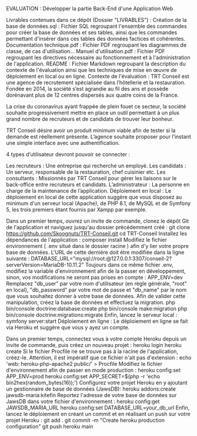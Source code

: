 EVALUATION :
Développer la partie Back-End d'une Application Web


Livrables contenues dans ce dépôt (Dossier "LIVRABLES") :
Création de la base de données.sql : Fichier SQL regroupant l'ensemble des commandes pour créer la base de données et ses tables, ainsi que les commandes permettant d'insérer dans ces tables des données factices et cohérentes.
Documentation technique.pdf : Fichier PDF regroupant les diagrammes de classe, de cas d'utilisation...
Manuel d'utilisation.pdf : Fichier PDF regroupant les directives nécessaire au fonctionnement et à l'administration de l'application.
README : Fichier Markdown regroupant la description du contexte de l'évaluation ainsi que les techniques de mise en œuvre de déploiement en local ou en ligne.
Contexte de l'évaluation :
TRT Conseil est une agence de recrutement spécialisée dans l’hôtellerie et la restauration. Fondée en 2014, la société s’est agrandie au fil des ans et possède dorénavant plus de 12 centres dispersés aux quatre coins de la France.

La crise du coronavirus ayant frappée de plein fouet ce secteur, la société souhaite progressivement mettre en place un outil permettant à un plus grand nombre de recruteurs et de candidats de trouver leur bonheur.

TRT Conseil désire avoir un produit minimum viable afin de tester si la demande est réellement présente. L’agence souhaite proposer pour l’instant une simple interface avec une authentification.

4 types d’utilisateur devront pouvoir se connecter :

Les recruteurs : Une entreprise qui recherche un employé.
Les candidats : Un serveur, responsable de la restauration, chef cuisinier etc.
Les consultants : Missionnés par TRT Conseil pour gérer les liaisons sur le back-office entre recruteurs et candidats.
L’administrateur : La personne en charge de la maintenance de l’application.
Déploiement en local :
Le déploiement en local de cette application suggère que vous disposez au minimum d'un serveur local (Apache), de PHP 8.1, de MySQL et de Symfony 5, les trois premiers étant fournis par Xampp par exemple.

Dans un premier temps, ouvrez un invite de commande, clonez le dépôt Git de l'application et naviguez jusqu'au dossier précédemment créé :
git clone https://github.com/Skoognuts/TRT-Conseil.git
cd TRT-Conseil
Installez les dépendances de l'application :
composer install
Modifiez le fichier environnement ( .env situé dans le dossier racine ) afin d'y lier votre propre base de données. L'URL de cette dernière doit être modifiée dans la ligne suivante :
DATABASE_URL="mysql://root:@127.0.0.1:3307/conseil-2?serverVersion=MariaDB-10.11.2"
Toujours dans ce même fichier .env, modifiez la variable d'environnement afin de la passer en développement, sinon, vos modifications ne seront pas prises en compte :
APP_ENV=dev
Remplacez "db_user" par votre nom d'utilisateur (en règle générale, "root" en local), "db_password" par votre mot de passe et "db_name" par le nom que vous souhaitez donner à votre base de données. Afin de valider cette manipulation, créez la base de données et effectuez la migration.
php bin/console doctrine:database:create
php bin/console make:migration
php bin/console doctrine:migrations:migrate
Enfin, lancez le serveur local :
symfony server:start
Déploiement en ligne :
Le déploiement en ligne se fait via Heroku et suggère que vous y ayez un compte.

Dans un premier temps, connectez vous à votre compte Heroku depuis un invite de commande, puis créez un nouveau projet :
heroku login
heroku create
Si le fichier Procfile ne se trouve pas à la racine de l'application, créez-le. Attention, il est impératif que ce fichier n'ait pas d'extension :
echo 'web: heroku-php-apache2 public/' > Procfile
Modifiez le fichier d'environnement afin de passer en mode production :
heroku config:set APP_ENV=prod
heroku config:set APP_SECRET=$(php -r 'echo bin2hex(random_bytes(16));')
Configurez votre projet Heroku en y ajoutant un gestionnaire de base de données (JawsDB):
heroku addons:create jawsdb-maria:kitefin
Reportez l'adresse de votre base de données sur JawsDB dans votre fichier d'environnement :
heroku config:get JAWSDB_MARIA_URL
heroku config:set DATABASE_URL=your_db_url
Enfin, lancez le déploiement en créant un commit et en réalisant un push sur votre projet Heroku :
git add .
git commit -m "Create heroku production configuration"
git push heroku main
